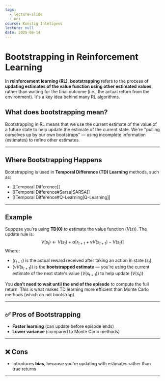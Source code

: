 ```yaml
---
tags:
  - lecture-slide
  - uni
course: Kunstig Inteligens
lecture: null
date: 2025-06-14
---
```

# Bootstrapping in Reinforcement Learning

In **reinforcement learning (RL)**, **bootstrapping** refers to the process of **updating estimates of the value function using other estimated values**, rather than waiting for the final outcome (i.e., the actual return from the environment). It's a key idea behind many RL algorithms.

## What does bootstrapping mean?

Bootstrapping in RL means that we use the current estimate of the value of a future state to help update the estimate of the current state. We're "pulling ourselves up by our own bootstraps" — using incomplete information (estimates) to refine other estimates.

---

## Where Bootstrapping Happens

Bootstrapping is used in **Temporal Difference (TD) Learning** methods, such as:

- [[Temporal Difference]]
- [[Temporal Difference#Sarsa|SARSA]]
- [[Temporal Difference#Q-Learning|Q-Learning]]

---

##  Example

Suppose you're using **TD(0)** to estimate the value function $( V(s) )$. The update rule is:
$$
V(s_t) \leftarrow V(s_t) + \alpha \left[ r_{t+1} + \gamma V(s_{t+1}) - V(s_t) \right]
$$
Where:
- $( r_{t+1} )$ is the actual reward received after taking an action in state $( s_t)$
- $( \gamma V(s_{t+1}))$ is the **bootstrapped estimate** — you're using the current estimate of the next state's value $( V(s_{t+1}) )$ to help update $( V(s_t) )$

You **don’t need to wait until the end of the episode** to compute the full return. This is what makes TD learning more efficient than Monte Carlo methods (which do not bootstrap).

---

## ✅ Pros of Bootstrapping

- **Faster learning** (can update before episode ends)
- **Lower variance** (compared to Monte Carlo methods)

---

## ❌ Cons

- Introduces **bias**, because you're updating with estimates rather than true returns

---

